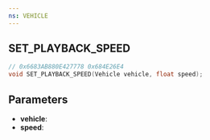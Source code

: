 ```yaml
---
ns: VEHICLE
---
```

## SET_PLAYBACK_SPEED

```c
// 0x6683AB880E427778 0x684E26E4
void SET_PLAYBACK_SPEED(Vehicle vehicle, float speed);
```


## Parameters
* **vehicle**: 
* **speed**: 


